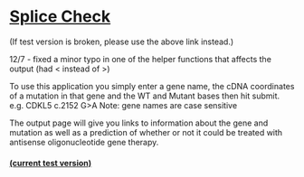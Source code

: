 # [Splice Check](http://aso-amenable.ue.r.appspot.com/)
(If test version is broken, please use the above link instead.)


12/7 - fixed a minor typo in one of the helper functions that affects the output (had < instead of >)

To use this application you simply enter a gene name, the cDNA coordinates of a mutation in that gene and
the WT and Mutant bases then hit submit.
e.g. CDKL5 c.2152 G>A
Note: gene names are case sensitive

The output page will give you links to information about the gene
and mutation as well as a prediction of whether or not it could be treated with antisense oligonucleotide
gene therapy.

#### [(current test version)](http://splicechecktest2-env.eba-ctgctjyy.us-east-1.elasticbeanstalk.com/)